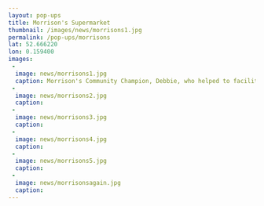 ```yaml
---
layout: pop-ups
title: Morrison's Supermarket
thumbnail: /images/news/morrisons1.jpg
permalink: /pop-ups/morrisons
lat: 52.666220
lon: 0.159400
images:
 -
  image: news/morrisons1.jpg
  caption: Morrison's Community Champion, Debbie, who helped to facilitate our Pop-Up Museum.
 -
  image: news/morrisons2.jpg
  caption:
 -
  image: news/morrisons3.jpg
  caption:
 -
  image: news/morrisons4.jpg
  caption:
 -
  image: news/morrisons5.jpg
  caption:
 -
  image: news/morrisonsagain.jpg
  caption:
---
```

